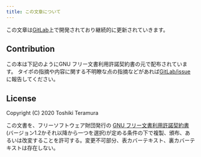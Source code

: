 ```yaml
---
title: この文章について
---
```


この文章は[GitLab][GitLab]上で開発されており継続的に更新されていきます。

[GitLab]: https://gitlab.com/termoshtt/cmake-book

Contribution
------------
この本は下記のようにGNU フリー文書利用許諾契約書の元で配布されています。
タイポの指摘や内容に関する不明瞭な点の指摘などがあれば[GitLab/issue][issue]に報告してください。

[issue]: https://gitlab.com/termoshtt/cmake-book/issues

License
--------
Copyright (C) 2020 Toshiki Teramura

この文書を、フリーソフトウェア財団発行の [GNU フリー文書利用許諾契約書](https://gitlab.com/termoshtt/cmake-book/blob/master/LICENSE)(バージョン1.2かそれ以降から一つを選択)が定める条件の下で複製、頒布、あるいは改変することを許可する。変更不可部分、表カバーテキスト、裏カバーテキストは存在しない。
